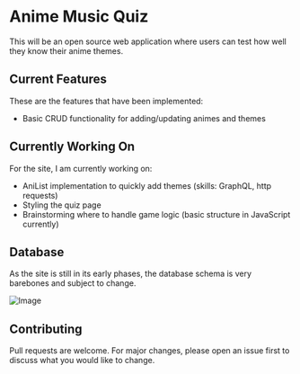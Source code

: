 # Anime Music Quiz
This will be an open source web application where users can test how well they know their anime themes.

## Current Features
These are the features that have been implemented:
* Basic CRUD functionality for adding/updating animes and themes

## Currently Working On
For the site, I am currently working on:
* AniList implementation to quickly add themes (skills: GraphQL, http requests)
* Styling the quiz page
* Brainstorming where to handle game logic (basic structure in JavaScript currently)

## Database 
As the site is still in its early phases, the database schema is very barebones and subject to change. 

![Image](https://i.imgur.com/kBPyMLw.png)
## Contributing
Pull requests are welcome. For major changes, please open an issue first to discuss what you would like to change.
